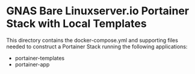 # GNAS Bare Linuxserver.io Portainer Stack with Local Templates

This directory contains the docker-compose.yml and supporting files needed to construct
a Portainer Stack running the following applications:
  - portainer-templates
  - portainer-app
